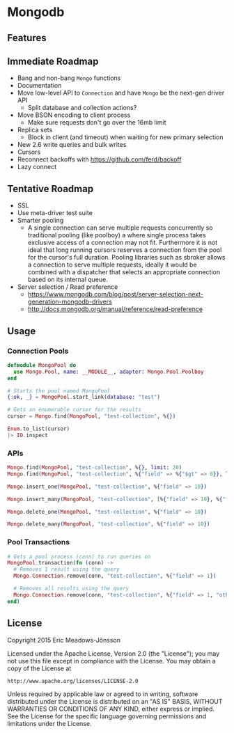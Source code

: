 Mongodb
=======

## Features

## Immediate Roadmap

  * Bang and non-bang `Mongo` functions
  * Documentation
  * Move low-level API to `Connection` and have `Mongo` be the next-gen driver API
    - Split database and collection actions?
  * Move BSON encoding to client process
    - Make sure requests don't go over the 16mb limit
  * Replica sets
    - Block in client (and timeout) when waiting for new primary selection
  * New 2.6 write queries and bulk writes
  * Cursors
  * Reconnect backoffs with https://github.com/ferd/backoff
  * Lazy connect

## Tentative Roadmap

  * SSL
  * Use meta-driver test suite
  * Smarter pooling
    - A single connection can serve multiple requests concurrently so traditional pooling (like poolboy) a where single process takes exclusive access of a connection may not fit. Furthermore it is not ideal that long running cursors reserves a connection from the pool for the cursor's full duration. Pooling libraries such as sbroker allows a connection to serve multiple requests, ideally it would be combined with a dispatcher that selects an appropriate connection based on its internal queue.
  * Server selection / Read preference
    - https://www.mongodb.com/blog/post/server-selection-next-generation-mongodb-drivers
    - http://docs.mongodb.org/manual/reference/read-preference

## Usage


### Connection Pools

```elixir
defmodule MongoPool do
  use Mongo.Pool, name: __MODULE__, adapter: Mongo.Pool.Poolboy
end

# Starts the pool named MongoPool
{:ok, _} = MongoPool.start_link(database: "test")

# Gets an enumerable cursor for the results
cursor = Mongo.find(MongoPool, "test-collection", %{})

Enum.to_list(cursor)
|> IO.inspect
```

### APIs
```elixir
Mongo.find(MongoPool, "test-collection", %{}, limit: 20)
Mongo.find(MongoPool, "test-collection", %{"field" => %{"$gt" => 0}}, limit: 20, sort: %{"field" => 1})

Mongo.insert_one(MongoPool, "test-collection", %{"field" => 10})

Mongo.insert_many(MongoPool, "test-collection", [%{"field" => 10}, %{"field" => 20}])

Mongo.delete_one(MongoPool, "test-collection", %{"field" => 10})

Mongo.delete_many(MongoPool, "test-collection", %{"field" => 10})
```

### Pool Transactions
```elixir
# Gets a pool process (conn) to run queries on
MongoPool.transaction(fn (conn) ->
  # Removes 1 result using the query
  Mongo.Connection.remove(conn, "test-collection", %{"field" => 1})

  # Removes all results using the query
  Mongo.Connection.remove(conn, "test-collection", %{"field" => 1, "otherfield" => 1}, multi: true)
end)
```

## License

Copyright 2015 Eric Meadows-Jönsson

Licensed under the Apache License, Version 2.0 (the "License");
you may not use this file except in compliance with the License.
You may obtain a copy of the License at

    http://www.apache.org/licenses/LICENSE-2.0

Unless required by applicable law or agreed to in writing, software
distributed under the License is distributed on an "AS IS" BASIS,
WITHOUT WARRANTIES OR CONDITIONS OF ANY KIND, either express or implied.
See the License for the specific language governing permissions and
limitations under the License.
